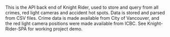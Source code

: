This is the API back end of Knight Rider, used to store and query from all crimes, red light cameras and accident hot spots.
Data is stored and parsed from CSV files. Crime data is made available from City of Vancouver, and the red light camera positions were made available from ICBC. See Knight-Rider-SPA for working project demo.
